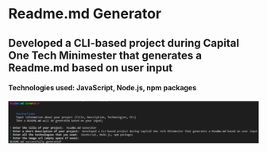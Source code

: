 # Readme.md Generator
    
## Developed a CLI-based project during Capital One Tech Minimester that generates a Readme.md based on user input
  
#### Technologies used: JavaScript, Node.js, npm packages
    
<img src='readme.png' alt='project image' />
  